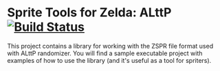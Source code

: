 # Sprite Tools for Zelda: ALttP [![Build Status](https://travis-ci.org/sosuke3/ZSpriteTools.svg?branch=master)](https://travis-ci.org/sosuke3/ZSpriteTools)

This project contains a library for working with the ZSPR file format used with ALttP randomizer. You will find a sample executable project with examples of how to use the library (and it's useful as a tool for spriters).

